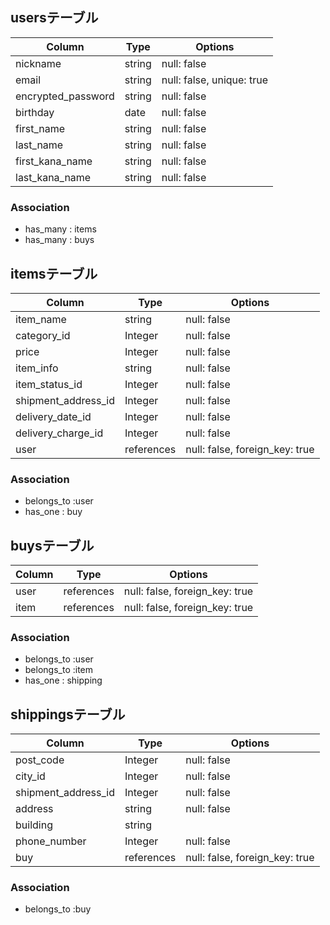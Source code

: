 ## usersテーブル

| Column                 | Type   | Options                  |
| ------------------     | ------ | ------------------------ |
| nickname               | string | null: false              |
| email                  | string | null: false, unique: true|
| encrypted_password     | string | null: false              |
| birthday               | date   | null: false              |
| first_name             | string | null: false              |
| last_name              | string | null: false              |
| first_kana_name        | string | null: false              |
| last_kana_name         | string | null: false              |

### Association

- has_many : items
- has_many : buys

## itemsテーブル

| Column                  | Type       | Options                        |
| ----------------------- | ---------- | ------------------------------ |
| item_name               | string     | null: false                    |
| category_id             | Integer    | null: false                    |
| price                   | Integer    | null: false                    |
| item_info               | string     | null: false                    |
| item_status_id          | Integer    | null: false                    |
| shipment_address_id     | Integer    | null: false                    |
| delivery_date_id        | Integer    | null: false                    |
| delivery_charge_id      | Integer    | null: false                    |
| user                    | references | null: false, foreign_key: true |

### Association

- belongs_to :user
- has_one : buy

## buysテーブル

| Column                  | Type       | Options                        |
| ----------------------- | ---------- | ------------------------------ |
| user                    | references | null: false, foreign_key: true |
| item                    | references | null: false, foreign_key: true |

### Association

- belongs_to :user
- belongs_to :item
- has_one : shipping


## shippingsテーブル

| Column                  | Type       | Options                        |
| ----------------------- | ---------- | ------------------------------ |
| post_code               | Integer    | null: false                    |
| city_id                 | Integer    | null: false                    |
| shipment_address_id     | Integer    | null: false                    |
| address                 | string     | null: false                    |
| building                | string     |                                |
| phone_number            | Integer    | null: false                    |
| buy                     | references | null: false, foreign_key: true |

### Association

- belongs_to :buy